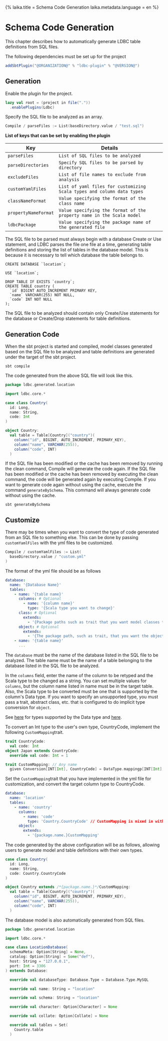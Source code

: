 {%
laika.title = Schema Code Generation
laika.metadata.language = en
%}

# Schema Code Generation

This chapter describes how to automatically generate LDBC table definitions from SQL files.

The following dependencies must be set up for the project

```scala 3
addSbtPlugin("@ORGANIZATION@" % "ldbc-plugin" % "@VERSION@")
```

## Generation

Enable the plugin for the project.

```sbt
lazy val root = (project in file("."))
  .enablePlugins(Ldbc)
```

Specify the SQL file to be analyzed as an array.

```sbt
Compile / parseFiles := List(baseDirectory.value / "test.sql")
```

**List of keys that can be set by enabling the plugin**

| Key                  | Details                                                                |
|----------------------|------------------------------------------------------------------------|
| `parseFiles`         | `List of SQL files to be analyzed`                                     |
| `parseDirectories`   | `Specify SQL files to be parsed by directory`                          |
| `excludeFiles`       | `List of file names to exclude from analysis`                          |
| `customYamlFiles`    | `List of yaml files for customizing Scala types and column data types` |
| `classNameFormat`    | `Value specifying the format of the class name`                        |
| `propertyNameFormat` | `Value specifying the format of the property name in the Scala model`  |
| `ldbcPackage`        | `Value specifying the package name of the generated file`              |

The SQL file to be parsed must always begin with a database Create or Use statement, and LDBC parses the file one file at a time, generating table definitions and storing the list of tables in the database model.
This is because it is necessary to tell which database the table belongs to.

```mysql
CREATE DATABASE `location`;

USE `location`;

DROP TABLE IF EXISTS `country`;
CREATE TABLE country (
  `id` BIGINT AUTO_INCREMENT PRIMARY KEY,
  `name` VARCHAR(255) NOT NULL,
  `code` INT NOT NULL
);
```

The SQL file to be analyzed should contain only Create/Use statements for the database or Create/Drop statements for table definitions.

## Generation Code

When the sbt project is started and compiled, model classes generated based on the SQL file to be analyzed and table definitions are generated under the target of the sbt project.

```shell
sbt compile
```

The code generated from the above SQL file will look like this.

```scala 3
package ldbc.generated.location

import ldbc.core.*

case class Country(
  id: Long,
  name: String,
  code: Int
)

object Country:
  val table = Table[Country]("country")(
    column("id", BIGINT, AUTO_INCREMENT, PRIMARY_KEY),
    column("name", VARCHAR(255)),
    column("code", INT)
  )
```

If the SQL file has been modified or the cache has been removed by running the clean command, Compile will generate the code again. If the SQL file has been modified or the cache has been removed by executing the clean command, the code will be generated again by executing Compile.
If you want to generate code again without using the cache, execute the command `generateBySchema`. This command will always generate code without using the cache.

```shell
sbt generateBySchema
```

## Customize

There may be times when you want to convert the type of code generated from an SQL file to something else. This can be done by passing `customYamlFiles` with the yml files to be customized.

```sbt
Compile / customYamlFiles := List(
  baseDirectory.value / "custom.yml"
)
```

The format of the yml file should be as follows

```yaml
database:
  name: '{Database Name}'
  tables:
    - name: '{table name}'
      columns: # Optional
        - name: '{column name}'
          type: '{Scala type you want to change}'
      class: # Optional
        extends:
          - '{Package paths such as trait that you want model classes to inherit}' // package.trait.name
      object: # Optional
        extends:
          - '{The package path, such as trait, that you want the object to inherit.}'
    - name: '{table name}'
      ...
```

The `database` must be the name of the database listed in the SQL file to be analyzed. The table name must be the name of a table belonging to the database listed in the SQL file to be analyzed.

In the `columns` field, enter the name of the column to be retyped and the Scala type to be changed as a string. You can set multiple values for `columns`, but the column name listed in name must be in the target table.
Also, the Scala type to be converted must be one that is supported by the column's Data type. If you want to specify an unsupported type, you must pass a trait, abstract class, etc. that is configured to do implicit type conversion for `object`.

See [here](/en/01-Table-Definitions.md) for types supported by the Data type and [here](/en/02-Custom-Data-Type.md).

To convert an Int type to the user's own type, CountryCode, implement the following `CustomMapping`trait.

```scala 3
trait CountryCode:
  val code: Int
object Japan extends CountryCode:
  override val code: Int = 1

trait CustomMapping: // Any name
  given Conversion[INT[Int], CountryCode] = DataType.mappingp[INT[Int], CountryCode]
```

Set the `CustomMapping`trait that you have implemented in the yml file for customization, and convert the target column type to CountryCode.

```yaml
database:
  name: 'location'
  tables:
    - name: 'country'
      columns:
        - name: 'code'
          type: 'Country.CountryCode' // CustomMapping is mixed in with the Country object so that it can be retrieved from there.
      object:
        extends:
          - '{package.name.}CustomMapping'
```

The code generated by the above configuration will be as follows, allowing users to generate model and table definitions with their own types.

```scala 3
case class Country(
  id: Long,
  name: String,
  code: Country.CountryCode
)

object Country extends /*{package.name.}*/CustomMapping:
  val table = Table[Country]("country")(
    column("id", BIGINT, AUTO_INCREMENT, PRIMARY_KEY),
    column("name", VARCHAR(255)),
    column("code", INT)
  )
```

The database model is also automatically generated from SQL files.

```scala 3
package ldbc.generated.location

import ldbc.core.*

case class LocationDatabase(
  schemaMeta: Option[String] = None,
  catalog: Option[String] = Some("def"),
  host: String = "127.0.0.1",
  port: Int = 3306
) extends Database:

  override val databaseType: Database.Type = Database.Type.MySQL

  override val name: String = "location"

  override val schema: String = "location"

  override val character: Option[Character] = None

  override val collate: Option[Collate] = None

  override val tables = Set(
    Country.table
  )
```
